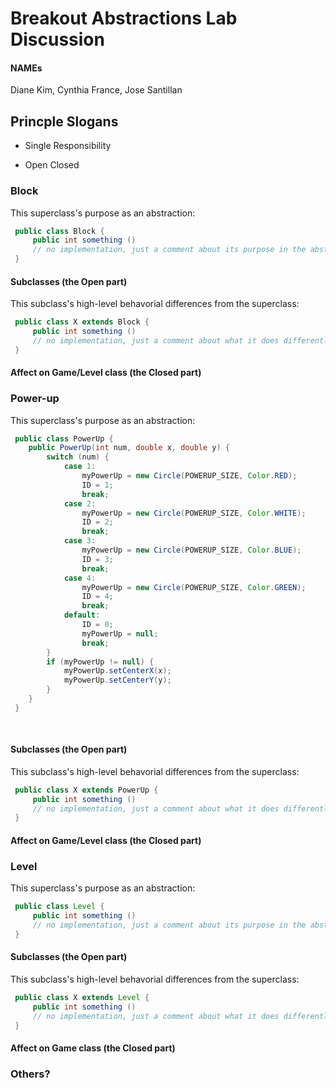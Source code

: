 # Breakout Abstractions Lab Discussion
#### NAMEs
Diane Kim, Cynthia France, Jose Santillan


## Princple Slogans

* Single Responsibility

* Open Closed



### Block

This superclass's purpose as an abstraction:
```java
 public class Block {
     public int something ()
     // no implementation, just a comment about its purpose in the abstraction 
 }
```

#### Subclasses (the Open part)

This subclass's high-level behavorial differences from the superclass:
```java
 public class X extends Block {
     public int something ()
     // no implementation, just a comment about what it does differently 
 }
```

#### Affect on Game/Level class (the Closed part)



### Power-up

This superclass's purpose as an abstraction:
```java
 public class PowerUp {
    public PowerUp(int num, double x, double y) {
        switch (num) {
            case 1:
                myPowerUp = new Circle(POWERUP_SIZE, Color.RED);
                ID = 1;
                break;
            case 2:
                myPowerUp = new Circle(POWERUP_SIZE, Color.WHITE);
                ID = 2;
                break;
            case 3:
                myPowerUp = new Circle(POWERUP_SIZE, Color.BLUE);
                ID = 3;
                break;
            case 4:
                myPowerUp = new Circle(POWERUP_SIZE, Color.GREEN);
                ID = 4;
                break;
            default:
                ID = 0;
                myPowerUp = null;
                break;
        }
        if (myPowerUp != null) {
            myPowerUp.setCenterX(x);
            myPowerUp.setCenterY(y);
        }
    } 
 }
 
 
```

#### Subclasses (the Open part)

This subclass's high-level behavorial differences from the superclass:
```java
 public class X extends PowerUp {
     public int something ()
     // no implementation, just a comment about what it does differently 
 }
```

#### Affect on Game/Level class (the Closed part)



### Level

This superclass's purpose as an abstraction:
```java
 public class Level {
     public int something ()
     // no implementation, just a comment about its purpose in the abstraction 
 }
```

#### Subclasses (the Open part)

This subclass's high-level behavorial differences from the superclass:
```java
 public class X extends Level {
     public int something ()
     // no implementation, just a comment about what it does differently 
 }
```

#### Affect on Game class (the Closed part)



### Others?
